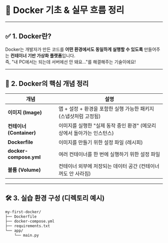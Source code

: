 # 🐳 Docker 기초 & 실무 흐름 정리 

---

## ✅ 1. Docker란?

Docker는 개발자가 만든 코드를 **어떤 환경에서도 동일하게 실행할 수 있도록** 만들어주는 **컨테이너 기반 가상화 플랫폼**입니다.  
즉, "내 PC에서는 되는데 서버에선 안 돼요…"를 해결해주는 기술이에요!

---

## 🧱 2. Docker의 핵심 개념 정리

| 개념 | 설명 |
|------|------|
| **이미지 (Image)** | 앱 + 설정 + 환경을 포함한 실행 가능한 패키지 (스냅샷처럼 고정됨) |
| **컨테이너 (Container)** | 이미지를 실행한 "실제 동작 중인 환경" (메모리 상에서 돌아가는 인스턴스) |
| **Dockerfile** | 이미지를 만들기 위한 설정 파일 (레시피) |
| **docker-compose.yml** | 여러 컨테이너를 한 번에 실행하기 위한 설정 파일 |
| **볼륨 (Volume)** | 컨테이너 외부에 저장되는 데이터 공간 (컨테이너 꺼도 안 사라짐) |

---

## 🛠️ 3. 실습 환경 구성 (디렉토리 예시)

```bash
my-first-docker/
├── Dockerfile
├── docker-compose.yml
├── requirements.txt
└── app/
    └── main.py